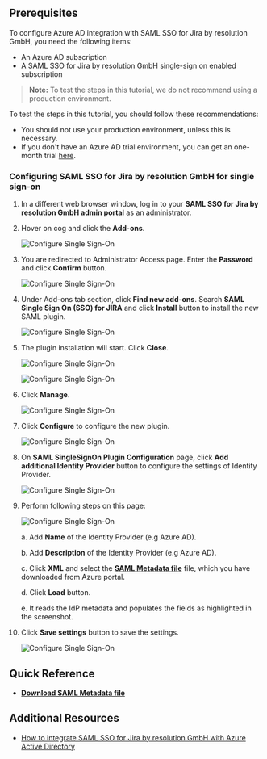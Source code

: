 ## Prerequisites

To configure Azure AD integration with SAML SSO for Jira by resolution GmbH, you need the following items:

- An Azure AD subscription
- A SAML SSO for Jira by resolution GmbH single-sign on enabled subscription

> **Note:**
> To test the steps in this tutorial, we do not recommend using a production environment.

To test the steps in this tutorial, you should follow these recommendations:

- You should not use your production environment, unless this is necessary.
- If you don't have an Azure AD trial environment, you can get an one-month trial [here](https://azure.microsoft.com/pricing/free-trial/).

### Configuring SAML SSO for Jira by resolution GmbH for single sign-on


1. In a different web browser window, log in to your **SAML SSO for Jira by resolution GmbH admin portal** as an administrator.

2. Hover on cog and click the **Add-ons**.
    
	![Configure Single Sign-On](./media/addon1.png)

3. You are redirected to Administrator Access page. Enter the **Password** and click **Confirm** button.

	![Configure Single Sign-On](./media/addon2.png)

4. Under Add-ons tab section, click **Find new add-ons**. Search **SAML Single Sign On (SSO) for JIRA** and click **Install** button to install the new SAML plugin.

	![Configure Single Sign-On](./media/addon7.png)

5. The plugin installation will start. Click **Close**.

	![Configure Single Sign-On](./media/addon8.png)

	![Configure Single Sign-On](./media/addon9.png)

6.	Click **Manage**.

	![Configure Single Sign-On](./media/addon10.png)
    
7. Click **Configure** to configure the new plugin.

	![Configure Single Sign-On](./media/addon11.png)

8. On **SAML SingleSignOn Plugin Configuration** page, click **Add additional Identity Provider** button to configure the settings of Identity Provider.

	![Configure Single Sign-On](./media/addon4.png)

9. Perform following steps on this page:

	![Configure Single Sign-On](./media/addon5.png)
 
	a. Add **Name** of the Identity Provider (e.g Azure AD).
	
	b. Add **Description** of the Identity Provider (e.g Azure AD).

	c. Click **XML** and select the **[SAML Metadata file](%metadata:metadataDownloadUrl%)** file, which you have downloaded from Azure portal.

	d. Click **Load** button.

    e. It reads the IdP metadata and populates the fields as highlighted in the screenshot.	

10. Click **Save settings** button to save the settings.

	![Configure Single Sign-On](./media/addon6.png)






## Quick Reference


* **[Download SAML Metadata file](%metadata:metadataDownloadUrl%)**



## Additional Resources

* [How to integrate SAML SSO for Jira by resolution GmbH with Azure Active Directory](active-directory-saas-samlssojira-tutorial.md)

